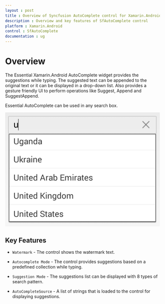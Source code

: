 ```yaml
---
layout : post
title : Overview of Syncfusion AutoComplete control for Xamarin.Android
description : Overview and key features of SfAutoComplete control
platform : Xamarin.Android
control : SfAutoComplete
documentation : ug
---
```


# Overview

The Essential Xamarin.Android AutoComplete widget provides the suggestions while typing. The suggested text can be appended to the original text or it can be displayed in a drop-down list. Also provides a gesture friendly UI to perform operations like Suggest, Append and SuggestAppend.

Essential AutoComplete can be used in any search box.

![](images/overview.png)

## Key Features

* `Watermark` - The control shows the watermark text.

* `Autocomplete Mode` - The control provides suggestions based on a predefined collection while typing.

* `Suggestion Mode` - The suggestions list can be displayed with 8 types of search pattern.

* `AutoCompleteSource` - A list of strings that is loaded to the control for displaying suggestions.


